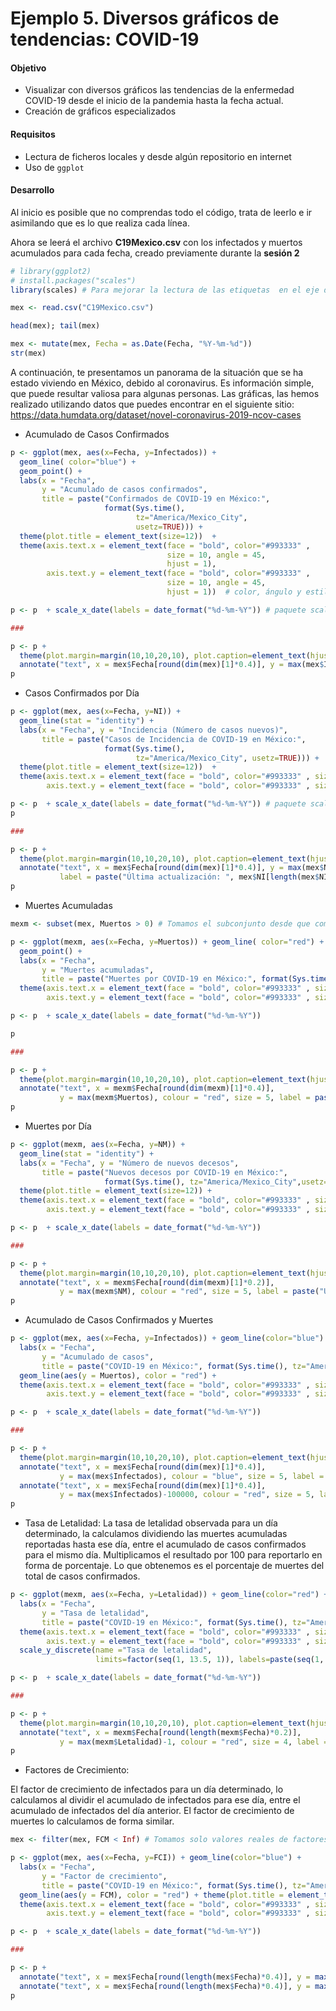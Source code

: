 # Ejemplo 5. Diversos gráficos de tendencias: COVID-19

#### Objetivo
- Visualizar con diversos gráficos las tendencias de la enfermedad COVID-19 desde el inicio de la pandemia hasta la fecha actual.
- Creación de gráficos especializados

#### Requisitos
- Lectura de ficheros locales y desde algún repositorio en internet
- Uso de `ggplot`

#### Desarrollo
Al inicio es posible que no comprendas todo el código, trata de leerlo e ir asimilando que es lo que realiza cada línea. 


Ahora se leerá el archivo __C19Mexico.csv__ con los infectados y muertos acumulados para cada fecha, creado previamente durante la __sesión 2__

```R
# library(ggplot2)
# install.packages("scales")
library(scales) # Para mejorar la lectura de las etiquetas  en el eje de las x de tipo fecha

mex <- read.csv("C19Mexico.csv")

head(mex); tail(mex)

mex <- mutate(mex, Fecha = as.Date(Fecha, "%Y-%m-%d"))
str(mex)
```

A continuación, te presentamos un panorama de la situación que se ha estado viviendo en México, debido al coronavirus. Es información simple, que puede resultar valiosa para algunas personas.
Las gráficas, las hemos realizado utilizando datos que puedes encontrar en el siguiente sitio: https://data.humdata.org/dataset/novel-coronavirus-2019-ncov-cases

- Acumulado de Casos Confirmados
```R
p <- ggplot(mex, aes(x=Fecha, y=Infectados)) + 
  geom_line( color="blue") + 
  geom_point() +
  labs(x = "Fecha", 
       y = "Acumulado de casos confirmados",
       title = paste("Confirmados de COVID-19 en México:", 
                     format(Sys.time(), 
                            tz="America/Mexico_City", 
                            usetz=TRUE))) +
  theme(plot.title = element_text(size=12))  +
  theme(axis.text.x = element_text(face = "bold", color="#993333" , 
                                   size = 10, angle = 45, 
                                   hjust = 1),
        axis.text.y = element_text(face = "bold", color="#993333" , 
                                   size = 10, angle = 45, 
                                   hjust = 1))  # color, ángulo y estilo de las abcisas y ordenadas 

p <- p  + scale_x_date(labels = date_format("%d-%m-%Y")) # paquete scales

###

p <- p +
  theme(plot.margin=margin(10,10,20,10), plot.caption=element_text(hjust=1.05, size=10)) +
  annotate("text", x = mex$Fecha[round(dim(mex)[1]*0.4)], y = max(mex$Infectados), colour = "blue", size = 5, label = paste("Última actualización: ", mex$Infectados[dim(mex)[1]]))
p
```

- Casos Confirmados por Día
```R
p <- ggplot(mex, aes(x=Fecha, y=NI)) + 
  geom_line(stat = "identity") + 
  labs(x = "Fecha", y = "Incidencia (Número de casos nuevos)",
       title = paste("Casos de Incidencia de COVID-19 en México:", 
                     format(Sys.time(), 
                            tz="America/Mexico_City", usetz=TRUE))) +
  theme(plot.title = element_text(size=12))  +
  theme(axis.text.x = element_text(face = "bold", color="#993333" , size = 10, angle = 45, hjust = 1),
        axis.text.y = element_text(face = "bold", color="#993333" , size = 10, angle = 45, hjust = 1))  # color, Ángulo y estilo de las abcisas y ordenadas

p <- p  + scale_x_date(labels = date_format("%d-%m-%Y")) # paquete scales
p

###

p <- p +
  theme(plot.margin=margin(10,10,20,10), plot.caption=element_text(hjust=1.05, size=10)) +
  annotate("text", x = mex$Fecha[round(dim(mex)[1]*0.4)], y = max(mex$NI), colour = "blue", size = 5, 
           label = paste("Última actualización: ", mex$NI[length(mex$NI)]))
p
```


- Muertes Acumuladas
```R
mexm <- subset(mex, Muertos > 0) # Tomamos el subconjunto desde que comenzaron las muertes

p <- ggplot(mexm, aes(x=Fecha, y=Muertos)) + geom_line( color="red") + 
  geom_point() +
  labs(x = "Fecha", 
       y = "Muertes acumuladas",
       title = paste("Muertes por COVID-19 en México:", format(Sys.time(), tz="America/Mexico_City",usetz=TRUE))) +
  theme(axis.text.x = element_text(face = "bold", color="#993333" , size = 10, angle = 45, hjust = 1),
        axis.text.y = element_text(face = "bold", color="#993333" , size = 10, angle = 45, hjust = 1))  # color, Ángulo y estilo de las abcisas y ordenadas

p <- p  + scale_x_date(labels = date_format("%d-%m-%Y"))

p

###

p <- p +
  theme(plot.margin=margin(10,10,20,10), plot.caption=element_text(hjust=1.05, size=10)) +
  annotate("text", x = mexm$Fecha[round(dim(mexm)[1]*0.4)], 
           y = max(mexm$Muertos), colour = "red", size = 5, label = paste("Última actualización: ", mexm$Muertos[dim(mexm)[1]]))
p
```

- Muertes por Día
```R
p <- ggplot(mexm, aes(x=Fecha, y=NM)) + 
  geom_line(stat = "identity") + 
  labs(x = "Fecha", y = "Número de nuevos decesos",
       title = paste("Nuevos decesos por COVID-19 en México:", 
                     format(Sys.time(), tz="America/Mexico_City",usetz=TRUE))) +
  theme(plot.title = element_text(size=12)) +
  theme(axis.text.x = element_text(face = "bold", color="#993333" , size = 10, angle = 45, hjust = 1),
        axis.text.y = element_text(face = "bold", color="#993333" , size = 10, angle = 45, hjust = 1))  # color, Ángulo y estilo de las abcisas y ordenadas

p <- p  + scale_x_date(labels = date_format("%d-%m-%Y"))

###

p <- p +
  theme(plot.margin=margin(10,10,20,10), plot.caption=element_text(hjust=1.05, size=10)) +
  annotate("text", x = mexm$Fecha[round(dim(mexm)[1]*0.2)], 
           y = max(mexm$NM), colour = "red", size = 5, label = paste("Última actualización: ", mexm$NM[dim(mexm)[1]]))
p
```

- Acumulado de Casos Confirmados y Muertes
```R
p <- ggplot(mex, aes(x=Fecha, y=Infectados)) + geom_line(color="blue") + 
  labs(x = "Fecha", 
       y = "Acumulado de casos",
       title = paste("COVID-19 en México:", format(Sys.time(), tz="America/Mexico_City",usetz=TRUE))) +
  geom_line(aes(y = Muertos), color = "red") +
  theme(axis.text.x = element_text(face = "bold", color="#993333" , size = 10, angle = 45, hjust = 1),
        axis.text.y = element_text(face = "bold", color="#993333" , size = 10, angle = 45, hjust = 1))  # color, Ángulo y estilo de las abcisas y ordenadas

p <- p  + scale_x_date(labels = date_format("%d-%m-%Y"))

###

p <- p +
  theme(plot.margin=margin(10,10,20,10), plot.caption=element_text(hjust=1.05, size=10)) +
  annotate("text", x = mex$Fecha[round(dim(mex)[1]*0.4)], 
           y = max(mex$Infectados), colour = "blue", size = 5, label = paste("Última actualización para Infectados:", mex$Infectados[dim(mex)[1]])) +
  annotate("text", x = mex$Fecha[round(dim(mex)[1]*0.4)], 
           y = max(mex$Infectados)-100000, colour = "red", size = 5, label = paste("Última actualización para Muertes:", mex$Muertos[dim(mex)[1]])) 
p
```

- Tasa de Letalidad:
La tasa de letalidad observada para un día determinado, la calculamos dividiendo las muertes acumuladas reportadas hasta ese día, entre el acumulado de casos confirmados para el mismo día. Multiplicamos el resultado por 100 para reportarlo en forma de porcentaje. Lo que obtenemos es el porcentaje de muertes del total de casos confirmados.

```R
p <- ggplot(mexm, aes(x=Fecha, y=Letalidad)) + geom_line(color="red") + 
  labs(x = "Fecha", 
       y = "Tasa de letalidad",
       title = paste("COVID-19 en México:", format(Sys.time(), tz="America/Mexico_City",usetz=TRUE))) +
  theme(axis.text.x = element_text(face = "bold", color="#993333" , size = 10, angle = 45, hjust = 1),
        axis.text.y = element_text(face = "bold", color="#993333" , size = 10, angle = 45, hjust = 1)) + # color, Ángulo y estilo de las abcisas y ordenadas 
  scale_y_discrete(name ="Tasa de letalidad", 
                   limits=factor(seq(1, 13.5, 1)), labels=paste(seq(1, 13.5, 1), "%", sep = ""))

p <- p  + scale_x_date(labels = date_format("%d-%m-%Y"))

###

p <- p +
  theme(plot.margin=margin(10,10,20,10), plot.caption=element_text(hjust=1.05, size=10)) +
  annotate("text", x = mexm$Fecha[round(length(mexm$Fecha)*0.2)], 
           y = max(mexm$Letalidad)-1, colour = "red", size = 4, label = paste("Última actualización: ", mexm$Letalidad[dim(mexm)[1]], "%", sep = "")) 
p
```

- Factores de Crecimiento:

El factor de crecimiento de infectados para un día determinado, lo calculamos al dividir el acumulado de infectados para ese día, entre el acumulado de infectados del día anterior. El factor de crecimiento de muertes lo calculamos de forma similar.
```R
mex <- filter(mex, FCM < Inf) # Tomamos solo valores reales de factores de crecimiento

p <- ggplot(mex, aes(x=Fecha, y=FCI)) + geom_line(color="blue") + 
  labs(x = "Fecha", 
       y = "Factor de crecimiento",
       title = paste("COVID-19 en México:", format(Sys.time(), tz="America/Mexico_City",usetz=TRUE))) +
  geom_line(aes(y = FCM), color = "red") + theme(plot.title = element_text(size=12)) +
  theme(axis.text.x = element_text(face = "bold", color="#993333" , size = 10, angle = 45, hjust = 1),
        axis.text.y = element_text(face = "bold", color="#993333" , size = 10, angle = 45, hjust = 1))  # color, Ángulo y estilo de las abcisas y ordenadas

p <- p  + scale_x_date(labels = date_format("%d-%m-%Y"))

###

p <- p +
  annotate("text", x = mex$Fecha[round(length(mex$Fecha)*0.4)], y = max(mex$FCM), colour = "blue", size = 5, label = paste("Última actualización para infectados: ", round(mex$FCI[dim(mex)[1]], 4))) +
  annotate("text", x = mex$Fecha[round(length(mex$Fecha)*0.4)], y = max(mex$FCM)-0.2, colour = "red", size = 5, label = paste("Última actualización para muertes: ", round(mex$FCM[dim(mex)[1]], 4))) 
p
```
